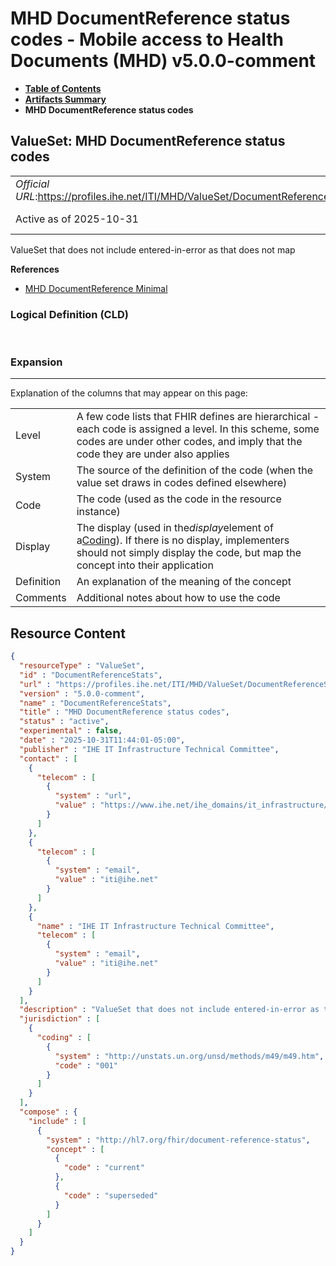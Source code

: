 # MHD DocumentReference status codes - Mobile access to Health Documents (MHD) v5.0.0-comment

* [**Table of Contents**](toc.md)
* [**Artifacts Summary**](artifacts.md)
* **MHD DocumentReference status codes**

## ValueSet: MHD DocumentReference status codes 

| | |
| :--- | :--- |
| *Official URL*:https://profiles.ihe.net/ITI/MHD/ValueSet/DocumentReferenceStats | *Version*:5.0.0-comment |
| Active as of 2025-10-31 | *Computable Name*:DocumentReferenceStats |

 
ValueSet that does not include entered-in-error as that does not map 

 **References** 

* [MHD DocumentReference Minimal](StructureDefinition-IHE.MHD.Minimal.DocumentReference.md)

### Logical Definition (CLD)

 

### Expansion

-------

 Explanation of the columns that may appear on this page: 

| | |
| :--- | :--- |
| Level | A few code lists that FHIR defines are hierarchical - each code is assigned a level. In this scheme, some codes are under other codes, and imply that the code they are under also applies |
| System | The source of the definition of the code (when the value set draws in codes defined elsewhere) |
| Code | The code (used as the code in the resource instance) |
| Display | The display (used in the*display*element of a[Coding](http://hl7.org/fhir/R5/datatypes.html#Coding)). If there is no display, implementers should not simply display the code, but map the concept into their application |
| Definition | An explanation of the meaning of the concept |
| Comments | Additional notes about how to use the code |



## Resource Content

```json
{
  "resourceType" : "ValueSet",
  "id" : "DocumentReferenceStats",
  "url" : "https://profiles.ihe.net/ITI/MHD/ValueSet/DocumentReferenceStats",
  "version" : "5.0.0-comment",
  "name" : "DocumentReferenceStats",
  "title" : "MHD DocumentReference status codes",
  "status" : "active",
  "experimental" : false,
  "date" : "2025-10-31T11:44:01-05:00",
  "publisher" : "IHE IT Infrastructure Technical Committee",
  "contact" : [
    {
      "telecom" : [
        {
          "system" : "url",
          "value" : "https://www.ihe.net/ihe_domains/it_infrastructure/"
        }
      ]
    },
    {
      "telecom" : [
        {
          "system" : "email",
          "value" : "iti@ihe.net"
        }
      ]
    },
    {
      "name" : "IHE IT Infrastructure Technical Committee",
      "telecom" : [
        {
          "system" : "email",
          "value" : "iti@ihe.net"
        }
      ]
    }
  ],
  "description" : "ValueSet that does not include entered-in-error as that does not map",
  "jurisdiction" : [
    {
      "coding" : [
        {
          "system" : "http://unstats.un.org/unsd/methods/m49/m49.htm",
          "code" : "001"
        }
      ]
    }
  ],
  "compose" : {
    "include" : [
      {
        "system" : "http://hl7.org/fhir/document-reference-status",
        "concept" : [
          {
            "code" : "current"
          },
          {
            "code" : "superseded"
          }
        ]
      }
    ]
  }
}

```
